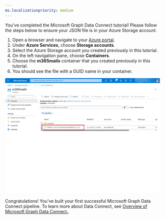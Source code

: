 ```yaml
---
ms.localizationpriority: medium
---
```


<!-- markdownlint-disable MD002 MD041 -->

You've completed the Microsoft Graph Data Connect tutorial! Please follow the steps below to ensure your JSON file is in your Azure Storage account.

1. Open a browser and navigate to your [Azure portal](https://portal.azure.com/#home).
2. Under **Azure Services**, choose **Storage accounts**.
3. Select the Azure Storage account you created previously in this tutorial.
4. On the left navigation pane, choose **Containers**.
5. Choose the **m365mails** container that you created previously in this tutorial.
6. You should see the file with a GUID name in your container.

![A screenshot of the Azure portal user interface that shows the newly created file in the Azure Storage container.](../concepts/images/data-connect-storageaccountcompletion.png)

Congratulations! You've built your first successful Microsoft Graph Data Connect pipeline. To learn more about Data Connect, see [Overview of Microsoft Graph Data Connect.](/graph/data-connect-concept-overview).
